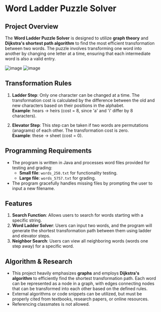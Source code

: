 # Word Ladder Puzzle Solver

## Project Overview
The **Word Ladder Puzzle Solver** is designed to utilize **graph theory** and **Dijkstra's shortest path algorithm** to find the most efficient transformation between two words. The puzzle involves transforming one word into another by changing one letter at a time, ensuring that each intermediate word is also a valid entry.

![image](https://github.com/user-attachments/assets/3e89dbc5-23a6-4bff-b282-312085ff9867)
![image](https://github.com/user-attachments/assets/6308e116-87fb-4825-b448-fbda7cbf1caa)


## Transformation Rules
1. **Ladder Step**: Only one character can be changed at a time. The transformation cost is calculated by the difference between the old and new characters based on their positions in the alphabet.  
   **Example**: hears → heirs (cost = 8, since 'a' and 'i' differ by 8 characters).

2. **Elevator Step**: This step can be taken if two words are permutations (anagrams) of each other. The transformation cost is zero.  
   **Example**: these → sheet (cost = 0).

## Programming Requirements
- The program is written in Java and processes word files provided for testing and grading:
  - **Small file**: `words_250.txt` for functionality testing.
  - **Large file**: `words_5757.txt` for grading.
- The program gracefully handles missing files by prompting the user to input a new filename.

## Features
1. **Search Function**: Allows users to search for words starting with a specific string.
2. **Word Ladder Solver**: Users can input two words, and the program will generate the shortest transformation path between them using ladder and elevator steps.
3. **Neighbor Search**: Users can view all neighboring words (words one step away) for a specific word.

## Algorithm & Research
- This project heavily emphasizes **graphs** and employs **Dijkstra's algorithm** to efficiently find the shortest transformation path. Each word can be represented as a node in a graph, with edges connecting nodes that can be transformed into each other based on the defined rules.
- External algorithms or code snippets can be utilized, but must be properly cited from textbooks, research papers, or online resources.
- Referencing classmates is not allowed.
